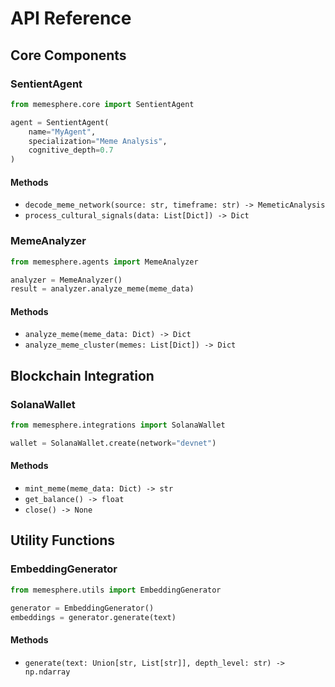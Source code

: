 # API Reference

## Core Components

### SentientAgent

```python
from memesphere.core import SentientAgent

agent = SentientAgent(
    name="MyAgent",
    specialization="Meme Analysis",
    cognitive_depth=0.7
)
```

#### Methods
- `decode_meme_network(source: str, timeframe: str) -> MemeticAnalysis`
- `process_cultural_signals(data: List[Dict]) -> Dict`

### MemeAnalyzer

```python
from memesphere.agents import MemeAnalyzer

analyzer = MemeAnalyzer()
result = analyzer.analyze_meme(meme_data)
```

#### Methods
- `analyze_meme(meme_data: Dict) -> Dict`
- `analyze_meme_cluster(memes: List[Dict]) -> Dict`

## Blockchain Integration

### SolanaWallet

```python
from memesphere.integrations import SolanaWallet

wallet = SolanaWallet.create(network="devnet")
```

#### Methods
- `mint_meme(meme_data: Dict) -> str`
- `get_balance() -> float`
- `close() -> None`

## Utility Functions

### EmbeddingGenerator

```python
from memesphere.utils import EmbeddingGenerator

generator = EmbeddingGenerator()
embeddings = generator.generate(text)
```

#### Methods
- `generate(text: Union[str, List[str]], depth_level: str) -> np.ndarray` 
